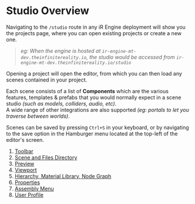 <!-- import DocCardList from '@theme/DocCardList' -->
<!-- import StudioOverview from './_studio_overview.md' -->

# Studio Overview

Navigating to the `/studio` route in any iR Engine deployment will show you the projects page, where you can open existing projects or create a new one.  
> _eg: When the engine is hosted at `ir-engine-mt-dev.theinfinitereality.io`, the studio would be accessed from `ir-engine-mt-dev.theinfinitereality.io/studio`_

Opening a project will open the editor, from which you can then load any scenes contained in your project.

Each scene consists of a list of **Components** which are the various features, templates & prefabs that you would normally expect in a scene studio _(such as models, colliders, audio, etc)_.  
A wide range of other integrations are also supported _(eg: portals to let you traverse between worlds)_.

Scenes can be saved by pressing `Ctrl+S` in your keyboard, or by navigating to the save option in the Hamburger menu located at the top-left of the editor's screen.

<!-- Missing partial file for tag: StudioOverview -->

1. [Toolbar](./01_toolbar.md)  
2. [Scene and Files Directory](./02_files.md)  
3. [Preview](./03_preview.md)  
4. [Viewport](./04_viewport.md)  
5. [Hierarchy, Material Library, Node Graph](./05_hierarchy.md)  
6. [Properties](./06_properties.md)  
7. [Assembly Menu](./07_assembly.md)  
8. [User Profile](./08_profile.md)  

<!-- <DocCardList /> -->
